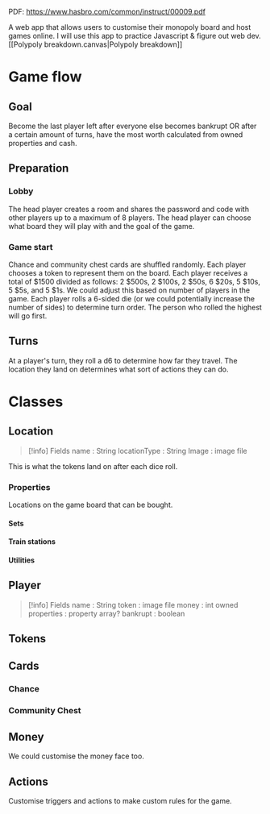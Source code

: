 PDF:
https://www.hasbro.com/common/instruct/00009.pdf

A web app that allows users to customise their monopoly board and host games online. I will use this app to practice Javascript & figure out web dev.
[[Polypoly breakdown.canvas|Polypoly breakdown]]

# Game flow
## Goal
Become the last player left after everyone else becomes bankrupt OR after a certain amount of turns, have the most worth calculated from owned properties and cash.
## Preparation
### Lobby
The head player creates a room and shares the password and code with other players up to a maximum of 8 players. The head player can choose what board they will play with and the goal of the game.
### Game start
Chance and community chest cards are shuffled randomly. Each player chooses a token to represent them on the board. Each player receives a total of $1500 divided as follows: 2 $500s, 2 $100s, 2 $50s, 6 $20s, 5 $10s, 5 $5s, and 5 $1s. We could adjust this based on number of players in the game. Each player rolls a 6-sided die (or we could potentially increase the number of sides) to determine turn order. The person who rolled the highest will go first.
## Turns
At a player's turn, they roll a d6 to determine how far they travel. The location they land on determines what sort of actions they can do.
# Classes
## Location
> [!info] Fields
name : String
locationType : String
Image : image file

This is what the tokens land on after each dice roll.
### Properties
Locations on the game board that can be bought.
#### Sets

#### Train stations

#### Utilities

## Player
> [!info] Fields
> name : String
> token : image file
> money : int
> owned properties : property array?
> bankrupt : boolean

## Tokens

## Cards
### Chance

### Community Chest

## Money
We could customise the money face too.

## Actions
Customise triggers and actions to make custom rules for the game.